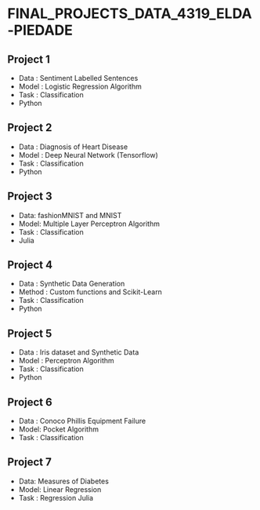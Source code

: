 # FINAL_PROJECTS_DATA_4319_ELDA-PIEDADE
## Project 1
* Data : Sentiment Labelled Sentences
* Model : Logistic Regression Algorithm
* Task : Classification
* Python

## Project 2
* Data : Diagnosis of Heart Disease 
* Model : Deep Neural Network (Tensorflow)
* Task : Classification
* Python

## Project 3
* Data: fashionMNIST and MNIST
* Model: Multiple Layer Perceptron Algorithm 
* Task : Classification
* Julia

## Project 4
* Data : Synthetic Data Generation
* Method : Custom functions and Scikit-Learn
* Task : Classification
* Python

## Project 5
* Data : Iris dataset and Synthetic Data
* Model : Perceptron Algorithm
* Task : Classification
* Python

## Project 6
* Data : Conoco Phillis Equipment Failure 
* Model: Pocket Algorithm
* Task : Classification

## Project 7
* Data: Measures of Diabetes
* Model: Linear Regression
* Task : Regression
Julia
